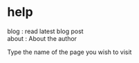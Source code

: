 # help
blog : read latest blog post   
about : About the author

Type the name of the page you wish to visit